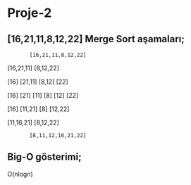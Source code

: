 # Proje-2
## [16,21,11,8,12,22] Merge Sort aşamaları;

           [16,21,11,8,12,22]
           
[16,21,11]                    [8,12,22]

[16]  [21,11]                 [8,12]  [22]
 
[16]  [21]  [11]              [8]  [12]  [22]
 
[16]   [11,21]                [8]  [12,22]

[11,16,21]                    [8,12,22]

           [8,11,12,16,21,22]
           
## Big-O gösterimi;
O(nlogn)
